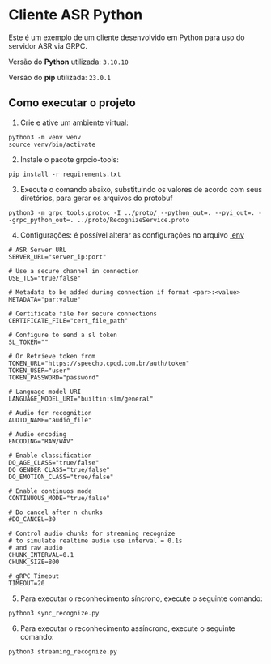 # Cliente ASR Python

Este é um exemplo de um cliente desenvolvido em Python para uso do servidor ASR via GRPC.

Versão do **Python** utilizada: `3.10.10`

Versão do **pip** utilizada: `23.0.1`

## Como executar o projeto

1) Crie e ative um ambiente virtual:

```
python3 -m venv venv
source venv/bin/activate
```

2) Instale o pacote grpcio-tools:

```
pip install -r requirements.txt
```

3) Execute o comando abaixo, substituindo os valores de acordo com seus diretórios, para gerar os arquivos do protobuf

```
python3 -m grpc_tools.protoc -I ../proto/ --python_out=. --pyi_out=. --grpc_python_out=. ../proto/RecognizeService.proto
```

4) Configurações: é possível alterar as configurações no arquivo [.env](File:./.env)
```
# ASR Server URL
SERVER_URL="server_ip:port"

# Use a secure channel in connection
USE_TLS="true/false"

# Metadata to be added during connection if format <par>:<value>
METADATA="par:value"

# Certificate file for secure connections
CERTIFICATE_FILE="cert_file_path"

# Configure to send a sl token
SL_TOKEN=""

# Or Retrieve token from
TOKEN_URL="https://speechp.cpqd.com.br/auth/token"
TOKEN_USER="user"
TOKEN_PASSWORD="password"

# Language model URI
LANGUAGE_MODEL_URI="builtin:slm/general"

# Audio for recognition
AUDIO_NAME="audio_file"

# Audio encoding
ENCODING="RAW/WAV"

# Enable classification
DO_AGE_CLASS="true/false"
DO_GENDER_CLASS="true/false"
DO_EMOTION_CLASS="true/false"

# Enable continuos mode
CONTINUOUS_MODE="true/false"

# Do cancel after n chunks
#DO_CANCEL=30

# Control audio chunks for streaming recognize
# to simulate realtime audio use interval = 0.1s
# and raw audio
CHUNK_INTERVAL=0.1
CHUNK_SIZE=800

# gRPC Timeout
TIMEOUT=20
```

5) Para executar o reconhecimento síncrono, execute o seguinte comando:

```
python3 sync_recognize.py
```

6) Para executar o reconhecimento assíncrono, execute o seguinte comando:

```
python3 streaming_recognize.py
```
